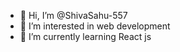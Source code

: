 - 👋 Hi, I’m @ShivaSahu-557
- 👀 I’m interested in web development 
- 🌱 I’m currently learning React js

<!---
ShivaSahu-557/ShivaSahu-557 is a ✨ special ✨ repository because its `README.md` (this file) appears on your GitHub profile.
You can click the Preview link to take a look at your changes.
--->
